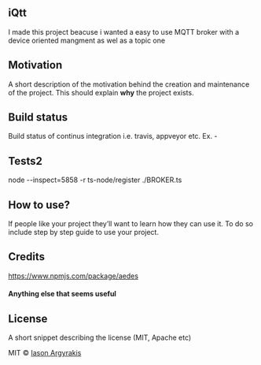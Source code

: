 ## iQtt
I made this project beacuse i wanted a easy to use MQTT broker with a device oriented mangment as wel as a topic one 

## Motivation
A short description of the motivation behind the creation and maintenance of the project. This should explain **why** the project exists.

## Build status
Build status of continus integration i.e. travis, appveyor etc. Ex. - 

## Tests2
node --inspect=5858 -r ts-node/register ./BROKER.ts

## How to use?
If people like your project they’ll want to learn how they can use it. To do so include step by step guide to use your project.


## Credits
https://www.npmjs.com/package/aedes

#### Anything else that seems useful

## License
A short snippet describing the license (MIT, Apache etc)

MIT © [Iason Argyrakis]()